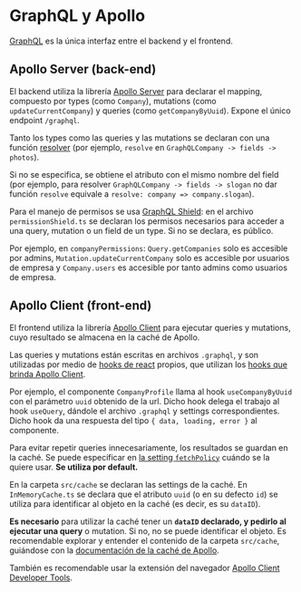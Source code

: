 # GraphQL y Apollo

[GraphQL](https://graphql.org/learn/)
es la única interfaz entre el backend y el frontend.

## Apollo Server (back-end)

El backend utiliza la librería
[Apollo Server](https://www.apollographql.com/docs/apollo-server/)
para declarar el mapping, compuesto por types (como `Company`),
mutations (como `updateCurrentCompany`) y queries (como `getCompanyByUuid`).
Expone el único endpoint `/graphql`.

Tanto los types como las queries y las mutations se declaran con una función
[resolver](https://www.apollographql.com/docs/apollo-server/data/resolvers/)
(por ejemplo, `resolve` en `GraphQLCompany -> fields -> photos`).

Si no se especifica, se obtiene el atributo con el mismo nombre del field
(por ejemplo, para resolver `GraphQLCompany -> fields -> slogan`
no dar función `resolve` equivale a `resolve: company => company.slogan`).

Para el manejo de permisos se usa
[GraphQL Shield](https://github.com/maticzav/graphql-shield/blob/main/README.md): en el archivo `permissionShield.ts` se declaran los permisos
necesarios para acceder a
una query, mutation o un field de un type. Si no se declara, es público.

Por ejemplo, en `companyPermissions`: `Query.getCompanies` solo es
accesible por admins, `Mutation.updateCurrentCompany` solo es accesible
por usuarios de empresa y `Company.users` es accesible por tanto
admins como usuarios de empresa.

## Apollo Client (front-end)

El frontend utiliza la librería
[Apollo Client](https://www.apollographql.com/docs/react/)
para ejecutar queries y mutations, cuyo resultado se almacena en la caché de Apollo.

Las queries y mutations están escritas en archivos `.graphql`,
y son utilizadas por medio de
[hooks de react](https://reactjs.org/docs/hooks-overview.html)
propios, que utilizan los
[hooks que brinda Apollo Client](https://www.apollographql.com/docs/react/api/react/hooks/).

Por ejemplo, el componente `CompanyProfile` llama al hook
`useCompanyByUuid` con el parámetro `uuid` obtenido de la url.
Dicho hook delega el trabajo al hook `useQuery`,
dándole el archivo `.graphql` y settings correspondientes.
Dicho hook da una respuesta del tipo `{ data, loading, error }` al componente.

Para evitar repetir queries innecesariamente,
los resultados se guardan en la caché.
Se puede especificar en
[la setting `fetchPolicy`](https://www.apollographql.com/docs/react/data/queries/#setting-a-fetch-policy)
cuándo se la quiere usar. **Se utiliza por default.**

En la carpeta `src/cache` se declaran las settings de la caché.
En `InMemoryCache.ts` se declara que el atributo `uuid` (o en su defecto `id`)
se utiliza para identificar al objeto en la caché (es decir, es su `dataID`).

**Es necesario** para utilizar la caché tener un **`dataID` declarado, y pedirlo al
ejecutar una query** o mutation. Si no, no se puede identificar el objeto.
Es recomendable explorar y entender el contenido de la carpeta
`src/cache`, guiándose con la
[documentación de la caché de Apollo](https://www.apollographql.com/docs/react/caching/cache-configuration/).

También es recomendable usar la extensión del navegador
[Apollo Client Developer Tools](https://chrome.google.com/webstore/detail/apollo-client-developer-t/jdkknkkbebbapilgoeccciglkfbmbnfm).
